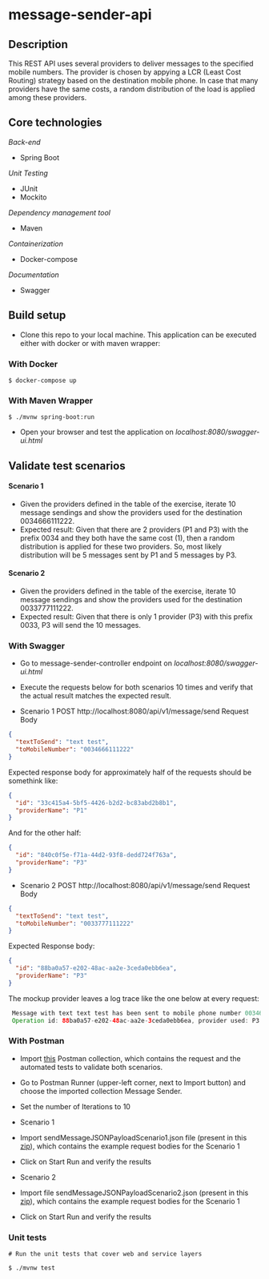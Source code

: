 # message-sender-api

## Description

This REST API uses several providers to deliver messages to the specified mobile numbers. 
The provider is chosen by appying a LCR (Least Cost Routing) strategy based on the destination mobile phone. In case that many providers have the same costs, a random distribution of the load is applied among these providers.

## Core technologies

*Back-end*
- Spring Boot

*Unit Testing*
- JUnit
- Mockito

*Dependency management tool*
- Maven

*Containerization*
- Docker-compose

*Documentation*
- Swagger

## Build setup

- Clone this repo to your local machine. This application can be executed either with docker or with maven wrapper:

### With Docker

```
$ docker-compose up
```

### With Maven Wrapper

```
$ ./mvnw spring-boot:run
```

- Open your browser and test the application on *localhost:8080/swagger-ui.html*

## Validate test scenarios

#### Scenario 1
- Given the providers defined in the table of the exercise, iterate 10 message sendings and show the providers used for the destination 0034666111222.
- Expected result: Given that there are 2 providers (P1 and P3) with the prefix 0034 and they both have the same cost (1), then a random distribution is applied for these two providers. So, most likely distribution will be 5 messages sent by P1 and 5 messages by P3.

#### Scenario 2
- Given the providers defined in the table of the exercise, iterate 10 message sendings and show the providers used for the destination 0033777111222.
- Expected result: Given that there is only 1 provider (P3) with this prefix 0033, P3 will send the 10 messages.

### With Swagger

- Go to message-sender-controller endpoint on *localhost:8080/swagger-ui.html*
- Execute the requests below for both scenarios 10 times and verify that the actual result matches the expected result.

- Scenario 1
POST http://localhost:8080/api/v1/message/send
Request Body
```json
{
  "textToSend": "text test",
  "toMobileNumber": "0034666111222"
}
```
Expected response body for approximately half of the requests should be somethink like:
```json
{
  "id": "33c415a4-5bf5-4426-b2d2-bc83abd2b8b1",
  "providerName": "P1"
}
```
And for the other half:
```json
{
  "id": "840c0f5e-f71a-44d2-93f8-dedd724f763a",
  "providerName": "P3"
}
```

- Scenario 2
POST http://localhost:8080/api/v1/message/send
Request Body
```json
{
  "textToSend": "text test",
  "toMobileNumber": "0033777111222"
}
```
Expected Response body:
```json
{
  "id": "88ba0a57-e202-48ac-aa2e-3ceda0ebb6ea",
  "providerName": "P3"
}
```

The mockup provider leaves a log trace like the one below at every request:
```java
 Message with text text test has been sent to mobile phone number 0034666111222
 Operation id: 88ba0a57-e202-48ac-aa2e-3ceda0ebb6ea, provider used: P3
```

### With Postman

- Import [this](https://www.getpostman.com/collections/9e4645b9a9ef475846c2) Postman collection, which contains the request and the automated tests to validate both scenarios.
- Go to Postman Runner (upper-left corner, next to Import button) and choose the imported collection Message Sender.
- Set the number of Iterations to 10

- Scenario 1
- Import sendMessageJSONPayloadScenario1.json file (present in this [zip](https://drive.google.com/file/d/1d-XQMp8gtvyJ5qSaWT6RyFZsem0nRG2O/view?usp=sharing)), which contains the example request bodies for the Scenario 1
- Click on Start Run and verify the results

- Scenario 2
- Import file sendMessageJSONPayloadScenario2.json (present in this [zip](https://drive.google.com/file/d/1d-XQMp8gtvyJ5qSaWT6RyFZsem0nRG2O/view?usp=sharing)), which contains the example request bodies for the Scenario 1
- Click on Start Run and verify the results

### Unit tests

```
# Run the unit tests that cover web and service layers

$ ./mvnw test
```


